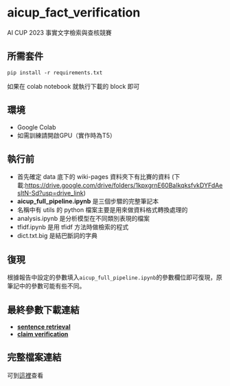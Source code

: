 # aicup_fact_verification
AI CUP 2023 事實文字檢索與查核競賽 

## 所需套件
```
pip install -r requirements.txt
```
如果在 colab notebook 就執行下載的 block 即可

## 環境
* Google Colab
* 如需訓練請開啟GPU（實作時為T5）

## 執行前
* 首先確定 data 底下的 wiki-pages 資料夾下有比賽的資料 (下載:https://drive.google.com/drive/folders/1kpxgrnE60BaIkqksfvkDYFdAesItN-Sd?usp=drive_link)
* **aicup_full_pipeline.ipynb** 是三個步驟的完整筆記本
* 名稱中有 utils 的 python 檔案主要是用來做資料格式轉換處理的
* analysis.ipynb 是分析模型在不同類別表現的檔案
* tfidf.ipynb 是用 tfidf 方法時做檢索的程式
* dict.txt.big 是結巴斷詞的字典

## 復現
根據報告中設定的參數填入`aicup_full_pipeline.ipynb`的參數欄位即可復現，原筆記中的參數可能有些不同。

## 最終參數下載連結
* [**sentence retrieval**](https://drive.google.com/file/d/12W9Vhax-BpAFs3IlskmfGX1Hue1zgLLq/view?usp=sharing)
* [**claim verification**](https://drive.google.com/file/d/102AJC2GrVCAuN1_WpMzB3ok6aVMULuaI/view?usp=sharing)

## 完整檔案連結
可到[這裡](https://drive.google.com/drive/folders/1UUTz96u3nvCCOCba4Ui85On6tBCdK5c2?usp=sharing)查看

